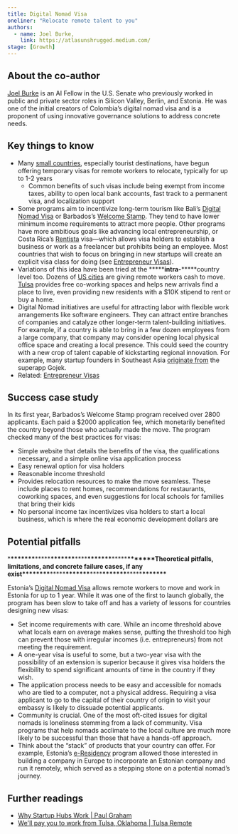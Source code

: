 ```yaml
---
title: Digital Nomad Visa
oneliner: "Relocate remote talent to you"
authors:
  - name: Joel Burke,
    link: https://atlasunshrugged.medium.com/
stage: [Growth]
---
```


## About the co-author

[Joel Burke](https://www.linkedin.com/in/joelburke1/) is an AI Fellow in the U.S. Senate who previously worked in public and private sector roles in Silicon Valley, Berlin, and Estonia. He was one of the initial creators of Colombia’s digital nomad visa and is a proponent of using innovative governance solutions to address concrete needs.

## Key things to know

- Many [small countries](https://expertvagabond.com/digital-nomad-work-visas/), especially tourist destinations, have begun offering temporary visas for remote workers to relocate, typically for up to 1-2 years
  - Common benefits of such visas include being exempt from income taxes, ability to open local bank accounts, fast track to a permanent visa, and localization support
- Some programs aim to incentivize long-term tourism like Bali’s [Digital Nomad Visa](https://www.notion.so/Digital-Nomad-Visa-7815e750ec9140148a7be38eef078b07?pvs=21) or Barbados’s [Welcome Stamp](https://www.visitbarbados.org/barbados-welcome-stamp). They tend to have lower minimum income requirements to attract more people. Other programs have more ambitious goals like advancing local entrepreneurship, or Costa Rica’s [Rentista](Rentista) visa—which allows visa holders to establish a business or work as a freelancer but prohibits being an employee. Most countries that wish to focus on bringing in new startups will create an explicit visa class for doing (see [Entrepreneur Visas](https://www.notion.so/Entrepreneur-Visas-ba1dca368f1644e79963b53682d27d25?pvs=21)).
- Variations of this idea have been tried at the **\*\*\***intra-**\*\*\***country level too. Dozens of [US cities](https://www.makemymove.com/get-paid) are giving remote workers cash to move. [Tulsa](https://tulsaremote.com/) provides free co-working spaces and helps new arrivals find a place to live, even providing new residents with a $10K stipend to rent or buy a home.
- Digital Nomad initiatives are useful for attracting labor with flexible work arrangements like software engineers. They can attract entire branches of companies and catalyze other longer-term talent-building initiatives. For example, if a country is able to bring in a few dozen employees from a large company, that company may consider opening local physical office space and creating a local presence. This could seed the country with a new crop of talent capable of kickstarting regional innovation. For example, many startup founders in Southeast Asia [originate from](https://www.techinasia.com/deep-dive-growing-influence-gojek-mafia) the superapp Gojek.
- Related: [Entrepreneur Visas](https://www.notion.so/Entrepreneur-Visas-ba1dca368f1644e79963b53682d27d25?pvs=21)

## Success case study

In its first year, Barbados’s Welcome Stamp program received over 2800 applicants. Each paid a $2000 application fee, which monetarily benefited the country beyond those who actually made the move. The program checked many of the best practices for visas:

- Simple website that details the benefits of the visa, the qualifications necessary, and a simple online visa application process
- Easy renewal option for visa holders
- Reasonable income threshold
- Provides relocation resources to make the move seamless. These include places to rent homes, recommendations for restaurants, coworking spaces, and even suggestions for local schools for families that bring their kids
- No personal income tax incentivizes visa holders to start a local business, which is where the real economic development dollars are

## Potential pitfalls

\***\*\*\*\*\*\*\***\*\*\*\*\***\*\*\*\*\*\*\***\*\*\*\***\*\*\*\*\*\*\***\*\*\*\*\***\*\*\*\*\*\*\***Theoretical pitfalls, limitations, and concrete failure cases, if any exist\***\*\*\*\*\*\*\***\*\*\*\*\***\*\*\*\*\*\*\***\*\*\*\***\*\*\*\*\*\*\***\*\*\*\*\***\*\*\*\*\*\*\***

Estonia’s [Digital Nomad Visa](https://www.e-resident.gov.ee/nomadvisa/) allows remote workers to move and work in Estonia for up to 1 year. While it was one of the first to launch globally, the program has been slow to take off and has a variety of lessons for countries designing new visas:

- Set income requirements with care. While an income threshold above what locals earn on average makes sense, putting the threshold too high can prevent those with irregular incomes (i.e. entrepreneurs) from not meeting the requirement.
- A one-year visa is useful to some, but a two-year visa with the possibility of an extension is superior because it gives visa holders the flexibility to spend significant amounts of time in the country if they wish.
- The application process needs to be easy and accessible for nomads who are tied to a computer, not a physical address. Requiring a visa applicant to go to the capital of their country of origin to visit your embassy is likely to dissuade potential applicants.
- Community is crucial. One of the most oft-cited issues for digital nomads is loneliness stemming from a lack of community. Visa programs that help nomads acclimate to the local culture are much more likely to be successful than those that have a hands-off approach.
- Think about the “stack” of products that your country can offer. For example, Estonia’s [e-Residency](https://www.e-resident.gov.ee/nomadvisa/) program allowed those interested in building a company in Europe to incorporate an Estonian company and run it remotely, which served as a stepping stone on a potential nomad’s journey.

## Further readings

- [Why Startup Hubs Work | Paul Graham](http://www.paulgraham.com/hubs.html)
- [We'll pay you to work from Tulsa, Oklahoma | Tulsa Remote](https://tulsaremote.com/)
